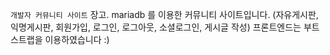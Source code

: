 `개발자 커뮤니티 사이트`
장고. mariadb 를 이용한 커뮤니티 사이트입니다.
(자유게시판, 익명게시판, 회원가입, 로그인, 로그아웃, 소셜로그인, 게시글 작성)
프론트엔드는 부트스트랩을 이용하였습니다 :)
